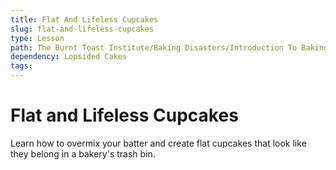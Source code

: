 ```yaml
---
title: Flat And Lifeless Cupcakes
slug: flat-and-lifeless-cupcakes
type: Lesson
path: The Burnt Toast Institute/Baking Disasters/Introduction To Baking Disasters/Cakes And Cupcakes/Flat And Lifeless Cupcakes
dependency: Lopsided Cakes
tags:
---
```


# Flat and Lifeless Cupcakes

Learn how to overmix your batter and create flat cupcakes that look like they belong in a bakery's trash bin.
